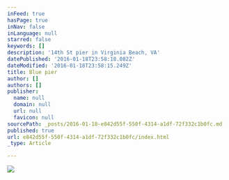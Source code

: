```yaml
---
inFeed: true
hasPage: true
inNav: false
inLanguage: null
starred: false
keywords: []
description: '14th St pier in Virginia Beach, VA'
datePublished: '2016-01-18T23:58:18.082Z'
dateModified: '2016-01-18T23:58:15.249Z'
title: Blue pier
author: []
authors: []
publisher:
  name: null
  domain: null
  url: null
  favicon: null
sourcePath: _posts/2016-01-18-e842d55f-550f-4314-a1df-72f332c1b0fc.md
published: true
url: e842d55f-550f-4314-a1df-72f332c1b0fc/index.html
_type: Article

---
```

![](https://the-grid-user-content.s3-us-west-2.amazonaws.com/b275eedc-fc8f-4ebe-9f0f-5bc7a04e987d.jpg)